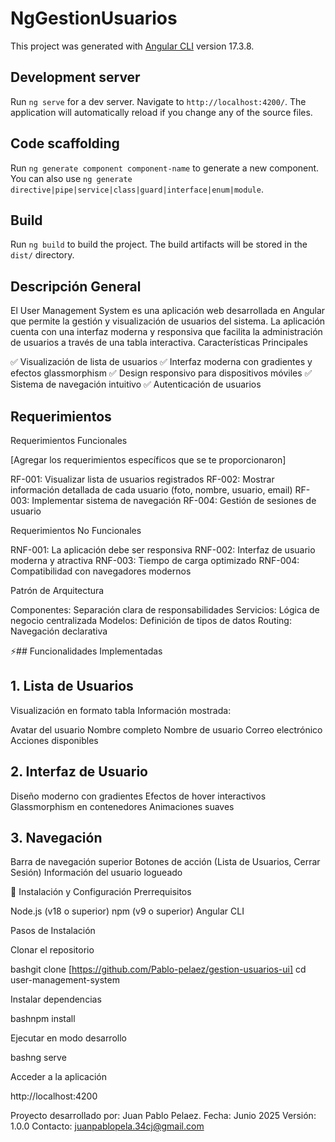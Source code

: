 # NgGestionUsuarios

This project was generated with [Angular CLI](https://github.com/angular/angular-cli) version 17.3.8.

## Development server

Run `ng serve` for a dev server. Navigate to `http://localhost:4200/`. The application will automatically reload if you change any of the source files.

## Code scaffolding

Run `ng generate component component-name` to generate a new component. You can also use `ng generate directive|pipe|service|class|guard|interface|enum|module`.

## Build

Run `ng build` to build the project. The build artifacts will be stored in the `dist/` directory.


## Descripción General
El User Management System es una aplicación web desarrollada en Angular que permite la gestión y visualización de usuarios del sistema. La aplicación cuenta con una interfaz moderna y responsiva que facilita la administración de usuarios a través de una tabla interactiva.
Características Principales

✅ Visualización de lista de usuarios
✅ Interfaz moderna con gradientes y efectos glassmorphism
✅ Design responsivo para dispositivos móviles
✅ Sistema de navegación intuitivo
✅ Autenticación de usuarios

## Requerimientos
Requerimientos Funcionales

[Agregar los requerimientos específicos que se te proporcionaron]


RF-001: Visualizar lista de usuarios registrados
RF-002: Mostrar información detallada de cada usuario (foto, nombre, usuario, email)
RF-003: Implementar sistema de navegación
RF-004: Gestión de sesiones de usuario

Requerimientos No Funcionales

RNF-001: La aplicación debe ser responsiva
RNF-002: Interfaz de usuario moderna y atractiva
RNF-003: Tiempo de carga optimizado
RNF-004: Compatibilidad con navegadores modernos

Patrón de Arquitectura

Componentes: Separación clara de responsabilidades
Servicios: Lógica de negocio centralizada
Modelos: Definición de tipos de datos
Routing: Navegación declarativa

⚡## Funcionalidades Implementadas
## 1. Lista de Usuarios

Visualización en formato tabla
Información mostrada:

Avatar del usuario
Nombre completo
Nombre de usuario
Correo electrónico
Acciones disponibles



## 2. Interfaz de Usuario

Diseño moderno con gradientes
Efectos de hover interactivos
Glassmorphism en contenedores
Animaciones suaves

## 3. Navegación

Barra de navegación superior
Botones de acción (Lista de Usuarios, Cerrar Sesión)
Información del usuario logueado


🚀 Instalación y Configuración
Prerrequisitos

Node.js (v18 o superior)
npm (v9 o superior)
Angular CLI

Pasos de Instalación

Clonar el repositorio

bashgit clone [https://github.com/Pablo-pelaez/gestion-usuarios-ui]
cd user-management-system

Instalar dependencias

bashnpm install

Ejecutar en modo desarrollo

bashng serve

Acceder a la aplicación

http://localhost:4200



Proyecto desarrollado por: Juan Pablo Pelaez.
Fecha: Junio 2025
Versión: 1.0.0
Contacto: juanpablopela.34cj@gmail.com
